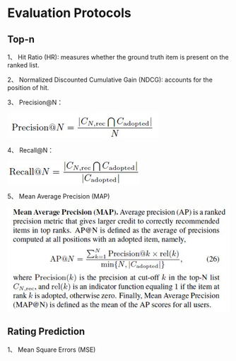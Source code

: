 # Evaluation Protocols

## Top-n

1、 Hit Ratio (HR): measures whether the ground truth item is present on the ranked list.

2、 Normalized Discounted Cumulative Gain (NDCG): accounts for the position of hit.

3、 Precision@N：

![](res/1.jpg)

4、 Recall@N：

![](res/2.jpg)

5、 Mean Average Precision (MAP)

![](res/3.jpg)



## Rating Prediction

1、 Mean Square Errors (MSE)
